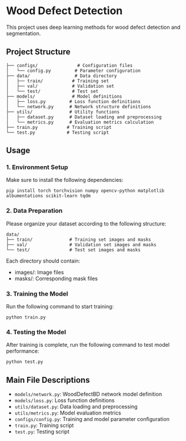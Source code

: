 # Wood Defect Detection

This project uses deep learning methods for wood defect detection and segmentation.

## Project Structure

```
├── configs/               # Configuration files
│   └── config.py         # Parameter configuration
├── data/                 # Data directory
│   ├── train/           # Training set
│   ├── val/             # Validation set
│   └── test/            # Test set
├── models/              # Model definitions
│   ├── loss.py         # Loss function definitions
│   └── network.py      # Network structure definitions
├── utils/              # Utility functions
│   ├── dataset.py      # Dataset loading and preprocessing
│   └── metrics.py      # Evaluation metrics calculation
├── train.py           # Training script
└── test.py            # Testing script
```

## Usage

### 1. Environment Setup

Make sure to install the following dependencies:
```
pip install torch torchvision numpy opencv-python matplotlib albumentations scikit-learn tqdm
```

### 2. Data Preparation

Please organize your dataset according to the following structure:
```
data/
├── train/              # Training set images and masks
├── val/                # Validation set images and masks
└── test/               # Test set images and masks
```

Each directory should contain:
- images/: Image files
- masks/: Corresponding mask files

### 3. Training the Model

Run the following command to start training:
```
python train.py
```

### 4. Testing the Model

After training is complete, run the following command to test model performance:
```
python test.py
```

## Main File Descriptions

- `models/network.py`: WoodDefectBD network model definition
- `models/loss.py`: Loss function definitions
- `utils/dataset.py`: Data loading and preprocessing
- `utils/metrics.py`: Model evaluation metrics
- `configs/config.py`: Training and model parameter configuration
- `train.py`: Training script
- `test.py`: Testing script 